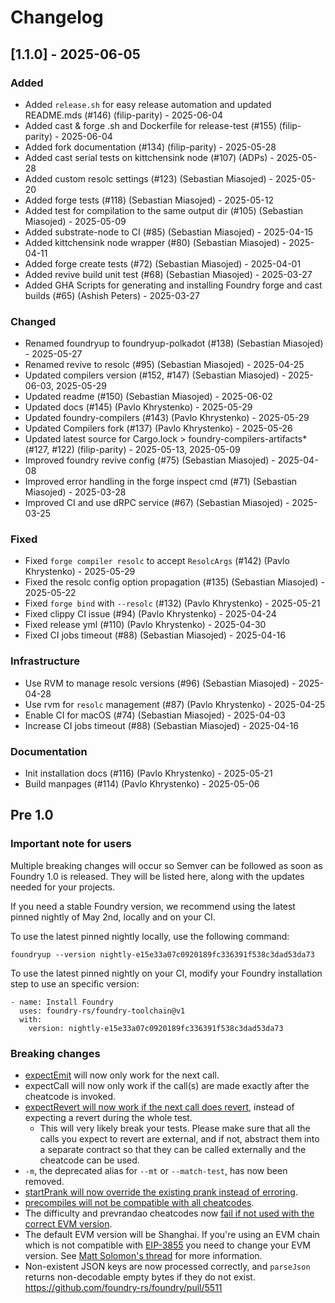 # Changelog

## [1.1.0] - 2025-06-05

### Added
- Added `release.sh` for easy release automation and updated README.mds (#146) (filip-parity) - 2025-06-04
- Added cast & forge .sh and Dockerfile for release-test (#155) (filip-parity) - 2025-06-04
- Added fork documentation (#134) (filip-parity) - 2025-05-28
- Added cast serial tests on kittchensink node (#107) (ADPs) - 2025-05-28
- Added custom resolc settings (#123) (Sebastian Miasojed) - 2025-05-20
- Added forge tests (#118) (Sebastian Miasojed) - 2025-05-12
- Added test for compilation to the same output dir (#105) (Sebastian Miasojed) - 2025-05-09
- Added substrate-node to CI (#85) (Sebastian Miasojed) - 2025-04-15
- Added kittchensink node wrapper (#80) (Sebastian Miasojed) - 2025-04-11
- Added forge create tests (#72) (Sebastian Miasojed) - 2025-04-01
- Added revive build unit test (#68) (Sebastian Miasojed) - 2025-03-27
- Added GHA Scripts for generating and installing Foundry forge and cast builds (#65) (Ashish Peters) - 2025-03-27

### Changed
- Renamed foundryup to foundryup-polkadot (#138) (Sebastian Miasojed) - 2025-05-27
- Renamed revive to resolc (#95) (Sebastian Miasojed) - 2025-04-25
- Updated compilers version (#152, #147) (Sebastian Miasojed) - 2025-06-03, 2025-05-29
- Updated readme (#150) (Sebastian Miasojed) - 2025-06-02
- Updated docs (#145) (Pavlo Khrystenko) - 2025-05-29
- Updated foundry-compilers (#143) (Pavlo Khrystenko) - 2025-05-29
- Updated Compilers fork (#137) (Pavlo Khrystenko) - 2025-05-26
- Updated latest source for Cargo.lock > foundry-compilers-artifacts* (#127, #122) (filip-parity) - 2025-05-13, 2025-05-09
- Improved foundry revive config (#75) (Sebastian Miasojed) - 2025-04-08
- Improved error handling in the forge inspect cmd (#71) (Sebastian Miasojed) - 2025-03-28
- Improved CI and use dRPC service (#67) (Sebastian Miasojed) - 2025-03-25

### Fixed
- Fixed `forge compiler resolc` to accept `ResolcArgs` (#142) (Pavlo Khrystenko) - 2025-05-29
- Fixed the resolc config option propagation (#135) (Sebastian Miasojed) - 2025-05-22
- Fixed `forge bind` with `--resolc` (#132) (Pavlo Khrystenko) - 2025-05-21
- Fixed clippy CI issue (#94) (Pavlo Khrystenko) - 2025-04-24
- Fixed release yml (#110) (Pavlo Khrystenko) - 2025-04-30
- Fixed CI jobs timeout (#88) (Sebastian Miasojed) - 2025-04-16

### Infrastructure
- Use RVM to manage resolc versions (#96) (Sebastian Miasojed) - 2025-04-28
- Use rvm for `resolc` management (#87) (Pavlo Khrystenko) - 2025-04-25
- Enable CI for macOS (#74) (Sebastian Miasojed) - 2025-04-03
- Increase CI jobs timeout (#88) (Sebastian Miasojed) - 2025-04-16

### Documentation
- Init installation docs (#116) (Pavlo Khrystenko) - 2025-05-21
- Build manpages (#114) (Pavlo Khrystenko) - 2025-05-06

## Pre 1.0

### Important note for users

Multiple breaking changes will occur so Semver can be followed as soon as Foundry 1.0 is released. They will be listed here, along with the updates needed for your projects.

If you need a stable Foundry version, we recommend using the latest pinned nightly of May 2nd, locally and on your CI.

To use the latest pinned nightly locally, use the following command:

```
foundryup --version nightly-e15e33a07c0920189fc336391f538c3dad53da73
````

To use the latest pinned nightly on your CI, modify your Foundry installation step to use an specific version:

```
- name: Install Foundry
  uses: foundry-rs/foundry-toolchain@v1
  with:
    version: nightly-e15e33a07c0920189fc336391f538c3dad53da73
```

### Breaking changes

- [expectEmit](https://github.com/foundry-rs/foundry/pull/4920) will now only work for the next call.
- expectCall will now only work if the call(s) are made exactly after the cheatcode is invoked.
- [expectRevert will now work if the next call does revert](https://github.com/foundry-rs/foundry/pull/4945), instead of expecting a revert during the whole test.
  - This will very likely break your tests. Please make sure that all the calls you expect to revert are external, and if not, abstract them into a separate contract so that they can be called externally and the cheatcode can be used.
- `-m`, the deprecated alias for `--mt` or `--match-test`, has now been removed.
- [startPrank will now override the existing prank instead of erroring](https://github.com/foundry-rs/foundry/pull/4826).
- [precompiles will not be compatible with all cheatcodes](https://github.com/foundry-rs/foundry/pull/4905).
- The difficulty and prevrandao cheatcodes now [fail if not used with the correct EVM version](https://github.com/foundry-rs/foundry/pull/4904).
- The default EVM version will be Shanghai. If you're using an EVM chain which is not compatible with [EIP-3855](https://eips.ethereum.org/EIPS/eip-3855) you need to change your EVM version. See [Matt Solomon's thread](https://twitter.com/msolomon44/status/1656411871635972096) for more information.
- Non-existent JSON keys are now processed correctly, and `parseJson` returns non-decodable empty bytes if they do not exist. https://github.com/foundry-rs/foundry/pull/5511
